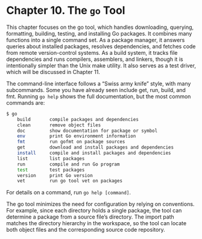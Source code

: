 

# Chapter 10. The `go` Tool

This chapter focuses on the go tool, which handles downloading, querying, formatting, building, testing, and installing Go packages. It combines many functions into a single command set. As a package manager, it answers queries about installed packages, resolves dependencies, and fetches code from remote version-control systems. As a build system, it tracks file dependencies and runs compilers, assemblers, and linkers, though it is intentionally simpler than the Unix make utility. It also serves as a test driver, which will be discussed in Chapter 11.

The command-line interface follows a “Swiss army knife” style, with many subcommands. Some you have already seen include get, run, build, and fmt. Running `go help` shows the full documentation, but the most common commands are:

```bash
$ go
    build       compile packages and dependencies
    clean       remove object files
    doc         show documentation for package or symbol
    env         print Go environment information
    fmt         run gofmt on package sources
    get         download and install packages and dependencies
    install     compile and install packages and dependencies
    list        list packages
    run         compile and run Go program
    test        test packages
    version     print Go version
    vet         run go tool vet on packages
```

For details on a command, run `go help [command]`.

The go tool minimizes the need for configuration by relying on conventions. For example, since each directory holds a single package, the tool can determine a package from a source file’s directory. The import path matches the directory hierarchy in the workspace, so the tool can locate both object files and the corresponding source code repository.
